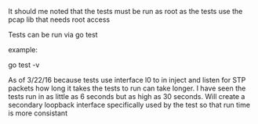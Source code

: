 It should me noted that the tests must be run as root as the tests use the pcap lib that needs root access

Tests can be run via go test

example:

go test -v 


As of 3/22/16 because tests use interface l0 to in inject and listen for STP packets how long it takes the tests to run can take longer.  I have seen the tests run in as little as 6 seconds but as high as 30 seconds.   Will create a secondary loopback interface specifically used by the test so that run time is more consistant

